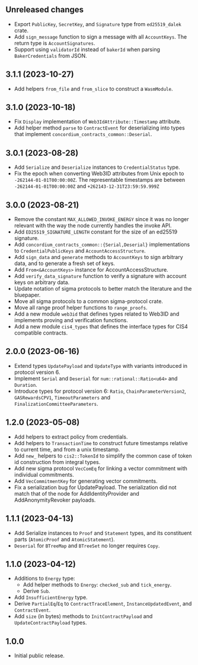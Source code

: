 ## Unreleased changes

- Export `PublicKey`, `SecretKey`, and `Signature` type from `ed25519_dalek` crate.
- Add `sign_message` function to sign a message with all `AccountKeys`. The return type is `AccountSignatures`.
- Support using `validatorId` instead of `bakerId` when parsing
  `BakerCredentials` from JSON.

## 3.1.1 (2023-10-27)

- Add helpers `from_file` and `from_slice` to construct a `WasmModule`.

## 3.1.0 (2023-10-18)

- Fix `Display` implementation of `Web3IdAttribute::Timestamp` attribute.
- Add helper method `parse` to `ContractEvent` for deserializing into types that implement `concordium_contracts_common::Deserial`.

## 3.0.1 (2023-08-28)

- Add `Serialize` and `Deserialize` instances to `CredentialStatus` type.
- Fix the epoch when converting Web3ID attributes from Unix epoch to `-262144-01-01T00:00:00Z`.
  The representable timestamps are between `-262144-01-01T00:00:00Z` and
  `+262143-12-31T23:59:59.999Z`


## 3.0.0 (2023-08-21)

- Remove the constant `MAX_ALLOWED_INVOKE_ENERGY` since it was no longer
  relevant with the way the node currently handles the invoke API.
- Add `ED25519_SIGNATURE_LENGTH` constant for the size of an ed25519 signature.
- Add `concordium_contracts_common::{Serial,Deserial}` implementations to
  `CredentialPublicKeys` and `AccountAccessStructure`.
- Add `sign_data` and `generate` methods to `AccountKeys` to sign arbitrary
  data, and to generate a fresh set of keys.
- Add `From<&AccountKeys>` instance for AccountAccessStructure.
- Add `verify_data_signature` function to verify a signature with account keys
  on arbitrary data.
- Update notation of sigma protocols to better match the literature and the bluepaper.
- Move all sigma protocols to a common sigma-protocol crate.
- Move all range proof helper functions to `range_proofs`.
- Add a new module `web3id` that defines types related to Web3ID and implements
  proving and verification functions.
- Add a new module `cis4_types` that defines the interface types for CIS4
  compatible contracts.

## 2.0.0 (2023-06-16)

- Extend types `UpdatePayload` and `UpdateType` with variants introduced in protocol version 6.
- Implement `Serial` and `Deserial` for `num::rational::Ratio<u64>` and `Duration`.
- Introduce types for protocol version 6: `Ratio`, `ChainParameterVersion2`, `GASRewardsCPV1`, `TimeoutParameters` and `FinalizationCommitteeParameters`.

## 1.2.0 (2023-05-08)

- Add helpers to extract policy from credentials.
- Add helpers to `TransactionTime` to construct future timestamps relative to
  current time, and from a unix timestamp.
- Add `new_` helpers to `cis2::TokenId` to simplify the common case of token id
  construction from integral types.
- Add new sigma protocol `VecComEq` for linking a vector commitment with individual commitments.
- Add `VecCommitmentKey` for generating vector commitments.
- Fix a serialization bug for UpdatePayload. The serialization did not match
  that of the node for AddIdentityProvider and AddAnonymityRevoker payloads.

## 1.1.1 (2023-04-13)

- Add Serialize instances to `Proof` and `Statement` types, and its constituent
  parts (`AtomicProof` and `AtomicStatement`).
- `Deserial` for `BTreeMap` and `BTreeSet` no longer requires `Copy`.

## 1.1.0 (2023-04-12)

- Additions to `Energy` type:
  - Add helper methods to `Energy`: `checked_sub` and `tick_energy`.
  - Derive `Sub`.
- Add `InsufficientEnergy` type.
- Derive `PartialEq`/`Eq` to `ContractTraceElement`, `InstanceUpdatedEvent`, and `ContractEvent`.
- Add `size` (in bytes) methods to `InitContractPayload` and `UpdateContractPayload` types.

## 1.0.0

- Initial public release.
